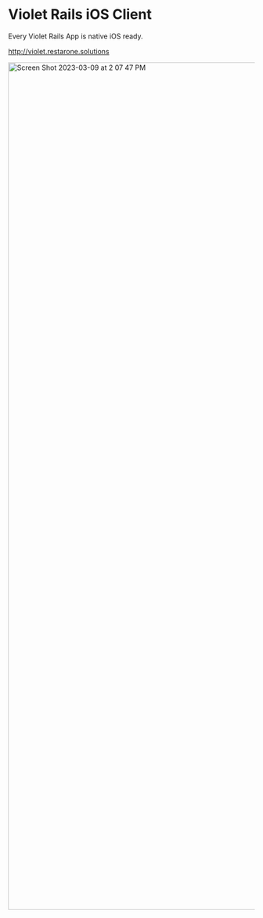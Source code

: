 # Violet Rails iOS Client

Every Violet Rails App is native iOS ready. 

http://violet.restarone.solutions

<img width="1728" alt="Screen Shot 2023-03-09 at 2 07 47 PM" src="https://user-images.githubusercontent.com/35935196/224130116-ba0ce92d-be37-4f60-98e3-3cbbe332ea05.png">

